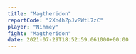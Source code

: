 ```yaml
---
title: "Magtheridon"
reportCode: "2Xn4hZpJvRWtL7zC"
player: "Nihmey"
fight: "Magtheridon"
date: 2021-07-29T18:52:59.061000+00:00
---
```


